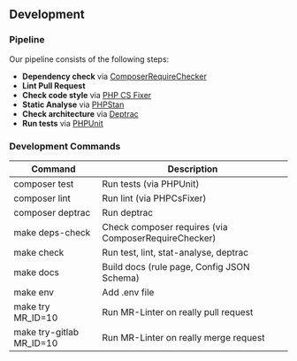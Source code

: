 ## Development

### Pipeline

Our pipeline consists of the following steps:

- **Dependency check** via [ComposerRequireChecker](https://github.com/maglnet/ComposerRequireChecker/)
- **Lint Pull Request**
- **Check code style** via [PHP CS Fixer](https://github.com/PHP-CS-Fixer/PHP-CS-Fixer)
- **Static Analyse** via [PHPStan](https://github.com/phpstan/phpstan)
- **Check architecture** via [Deptrac](https://github.com/qossmic/deptrac)
- **Run tests** via [PHPUnit](https://github.com/sebastianbergmann/phpunit)

### Development Commands

| Command                  | Description                                          |
|--------------------------|------------------------------------------------------|
| composer test            | Run tests (via PHPUnit)                              |
| composer lint            | Run lint (via PHPCsFixer)                            |
| composer deptrac         | Run deptrac                                          |
| make deps-check          | Check composer requires (via ComposerRequireChecker) |
| make check               | Run test, lint, stat-analyse, deptrac                |
| make docs                | Build docs (rule page, Config JSON Schema)           |
| make env                 | Add .env file                                        |
| make try MR_ID=10        | Run MR-Linter on really pull request                 |
| make try-gitlab MR_ID=10 | Run MR-Linter on really merge request                |

